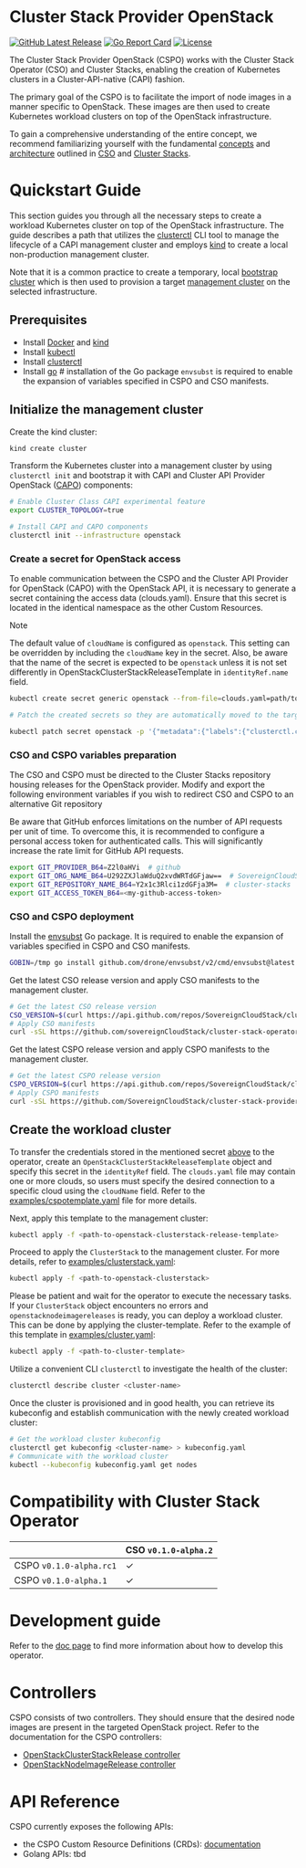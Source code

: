 # Cluster Stack Provider OpenStack

[![GitHub Latest Release](https://img.shields.io/github/v/release/SovereignCloudStack/cluster-stack-provider-openstack?logo=github)](https://github.com/SovereignCloudStack/cluster-stack-provider-openstack/releases)
[![Go Report Card](https://goreportcard.com/badge/github.com/sovereignCloudStack/cluster-stack-provider-openstack)](https://goreportcard.com/report/github.com/sovereignCloudStack/cluster-stack-provider-openstack)
[![License](https://img.shields.io/badge/License-Apache%202.0-blue.svg)](https://opensource.org/licenses/Apache-2.0)

The Cluster Stack Provider OpenStack (CSPO) works with the Cluster Stack Operator (CSO) and Cluster Stacks, enabling the creation of Kubernetes clusters in a Cluster-API-native (CAPI) fashion.

The primary goal of the CSPO is to facilitate the import of node images in a manner specific to OpenStack. These images are then used to create Kubernetes workload clusters on top of the OpenStack infrastructure.

To gain a comprehensive understanding of the entire concept, we recommend familiarizing yourself with the fundamental [concepts](https://github.com/SovereignCloudStack/cluster-stack-operator/blob/main/docs/concept.md) and [architecture](https://github.com/SovereignCloudStack/cluster-stack-operator/blob/main/docs/architecture/overview.md) outlined in [CSO](https://github.com/SovereignCloudStack/cluster-stack-operator/blob/main/README.md) and [Cluster Stacks](https://github.com/SovereignCloudStack/cluster-stacks/blob/main/README.md).

# Quickstart Guide

This section guides you through all the necessary steps to create a workload Kubernetes cluster on top of the OpenStack infrastructure. The guide describes a path that utilizes the [clusterctl] CLI tool to manage the lifecycle of a CAPI management cluster and employs [kind] to create a local non-production management cluster.

Note that it is a common practice to create a temporary, local [bootstrap cluster](https://cluster-api.sigs.k8s.io/reference/glossary#bootstrap-cluster) which is then used to provision a target [management cluster](https://cluster-api.sigs.k8s.io/reference/glossary#management-cluster) on the selected infrastructure.

## Prerequisites

- Install [Docker] and [kind]
- Install [kubectl]
- Install [clusterctl]
- Install [go]  # installation of the Go package `envsubst` is required to enable the expansion of variables specified in CSPO and CSO manifests.

## Initialize the management cluster

Create the kind cluster:

```bash
kind create cluster
```

Transform the Kubernetes cluster into a management cluster by using `clusterctl init` and bootstrap it with CAPI and Cluster API Provider OpenStack ([CAPO]) components:

```bash
# Enable Cluster Class CAPI experimental feature
export CLUSTER_TOPOLOGY=true

# Install CAPI and CAPO components
clusterctl init --infrastructure openstack
```

### Create a secret for OpenStack access

To enable communication between the CSPO and the Cluster API Provider for OpenStack (CAPO) with the OpenStack API, it is necessary to generate a secret containing the access data (clouds.yaml).
Ensure that this secret is located in the identical namespace as the other Custom Resources.

> [!NOTE]  
> The default value of `cloudName` is configured as `openstack`. This setting can be overridden by including the `cloudName` key in the secret. Also, be aware that the name of the secret is expected to be `openstack` unless it is not set differently in OpenStackClusterStackReleaseTemplate in `identityRef.name` field.

```bash
kubectl create secret generic openstack --from-file=clouds.yaml=path/to/clouds.yaml

# Patch the created secrets so they are automatically moved to the target cluster later.

kubectl patch secret openstack -p '{"metadata":{"labels":{"clusterctl.cluster.x-k8s.io/move":""}}}'
```

### CSO and CSPO variables preparation

The CSO and CSPO must be directed to the Cluster Stacks repository housing releases for the OpenStack provider.
Modify and export the following environment variables if you wish to redirect CSO and CSPO to an alternative Git repository

Be aware that GitHub enforces limitations on the number of API requests per unit of time. To overcome this,
it is recommended to configure a personal access token for authenticated calls. This will significantly increase the rate limit for GitHub API requests.

```bash
export GIT_PROVIDER_B64=Z2l0aHVi  # github
export GIT_ORG_NAME_B64=U292ZXJlaWduQ2xvdWRTdGFjaw==  # SovereignCloudStack
export GIT_REPOSITORY_NAME_B64=Y2x1c3Rlci1zdGFja3M=  # cluster-stacks
export GIT_ACCESS_TOKEN_B64=<my-github-access-token>
```

### CSO and CSPO deployment

Install the [envsubst] Go package. It is required to enable the expansion of variables specified in CSPO and CSO manifests.

```bash
GOBIN=/tmp go install github.com/drone/envsubst/v2/cmd/envsubst@latest
```

Get the latest CSO release version and apply CSO manifests to the management cluster.

```bash
# Get the latest CSO release version
CSO_VERSION=$(curl https://api.github.com/repos/SovereignCloudStack/cluster-stack-operator/releases/latest -s | jq .name -r)
# Apply CSO manifests
curl -sSL https://github.com/sovereignCloudStack/cluster-stack-operator/releases/download/${CSO_VERSION}/cso-infrastructure-components.yaml | /tmp/envsubst | kubectl apply -f -
```

Get the latest CSPO release version and apply CSPO manifests to the management cluster.

```bash
# Get the latest CSPO release version
CSPO_VERSION=$(curl https://api.github.com/repos/SovereignCloudStack/cluster-stack-provider-openstack/releases/latest -s | jq .name -r)
# Apply CSPO manifests
curl -sSL https://github.com/SovereignCloudStack/cluster-stack-provider-openstack/releases/download/${CSPO_VERSION}/cspo-infrastructure-components.yaml | /tmp/envsubst | kubectl apply -f -
```

## Create the workload cluster

To transfer the credentials stored in the mentioned secret [above](#create-a-secret-for-openstack-access) to the operator,
create an `OpenStackClusterStackReleaseTemplate` object and specify this secret in the `identityRef` field.
The `clouds.yaml` file may contain one or more clouds, so users must specify the desired connection to a specific cloud using the `cloudName` field.
Refer to the [examples/cspotemplate.yaml](./examples/cspotemplate.yaml) file for more details.

Next, apply this template to the management cluster:

```bash
kubectl apply -f <path-to-openstack-clusterstack-release-template>
```

Proceed to apply the `ClusterStack` to the management cluster. For more details, refer to [examples/clusterstack.yaml](./examples/clusterstack.yaml):

```bash
kubectl apply -f <path-to-openstack-clusterstack>
```

Please be patient and wait for the operator to execute the necessary tasks.
If your `ClusterStack` object encounters no errors and `openstacknodeimagereleases` is ready, you can deploy a workload cluster.
This can be done by applying the cluster-template.
Refer to the example of this template in [examples/cluster.yaml](./examples/cluster.yaml):

```bash
kubectl apply -f <path-to-cluster-template>
```

Utilize a convenient CLI `clusterctl` to investigate the health of the cluster:

```bash
clusterctl describe cluster <cluster-name>
```

Once the cluster is provisioned and in good health, you can retrieve its kubeconfig and establish communication with the newly created workload cluster:

```bash
# Get the workload cluster kubeconfig
clusterctl get kubeconfig <cluster-name> > kubeconfig.yaml
# Communicate with the workload cluster
kubectl --kubeconfig kubeconfig.yaml get nodes
```

# Compatibility with Cluster Stack Operator

|                         | CSO `v0.1.0-alpha.2` |
| ----------------------- | -------------------- |
| CSPO `v0.1.0-alpha.rc1` | ✓ |
| CSPO `v0.1.0-alpha.1`   | ✓ |

# Development guide

Refer to the [doc page](./docs/develop.md) to find more information about how to develop this operator.

# Controllers

CSPO consists of two controllers. They should ensure that the desired node images are present in the targeted OpenStack project.
Refer to the documentation for the CSPO controllers:
- [OpenStackClusterStackRelease controller](./docs/openstackclusterstackrelease-controller.md)
- [OpenStackNodeImageRelease controller](./docs/openstacknodeimagerelease-controller.md)

# API Reference

CSPO currently exposes the following APIs:
- the CSPO Custom Resource Definitions (CRDs): [documentation](https://doc.crds.dev/github.com/SovereignCloudStack/cluster-stack-provider-openstack)
- Golang APIs: tbd

<!-- links -->
[Docker]: https://www.docker.com/
[kind]: https://kind.sigs.k8s.io/
[kubectl]: https://kubernetes.io/docs/tasks/tools/install-kubectl/
[clusterctl]: https://cluster-api.sigs.k8s.io/user/quick-start.html#install-clusterctl
[CAPO]: https://github.com/kubernetes-sigs/cluster-api-provider-openstack
[go]: https://go.dev/doc/install
[envsubst]: https://github.com/drone/envsubst
